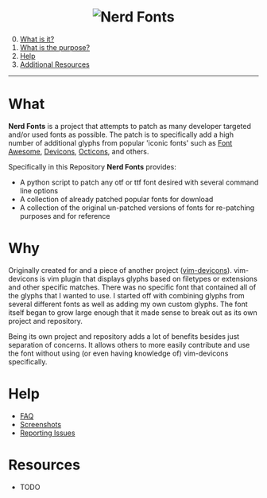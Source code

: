 <h1 align="center">
	<img src="https://raw.githubusercontent.com/ryanoasis/nerd-fonts/master/images/nerd-fonts-logo.png" alt="Nerd Fonts" />
</h1>


0. [What is it?](#what)
0. [What is the purpose?](#why)
0. [Help](#help)
0. [Additional Resources](#resources)

---


# What

**Nerd Fonts** is a project that attempts to patch as many developer targeted and/or used fonts as possible. The patch is to specifically add a high number of additional glyphs from popular 'iconic fonts' such as [Font Awesome][font-awesome], [Devicons][vorillaz-devicons], [Octicons][octicons], and others.

Specifically in this Repository **Nerd Fonts** provides:
 * A python script to patch any otf or ttf font desired with several command line options
 * A collection of already patched popular fonts for download
 * A collection of the original un-patched versions of fonts for re-patching purposes and for reference

# Why

Originally created for and a piece of another project ([vim-devicons][vim-devicons]). vim-devicons is vim plugin that displays glyphs based on filetypes or extensions and other specific matches. There was no specific font that contained all of the glyphs that I wanted to use. I started off with combining glyphs from several different fonts as well as adding my own custom glyphs. The font itself began to grow large enough that it made sense to break out as its own project and repository.

Being its own project and repository adds a lot of benefits besides just separation of concerns. It allows others to more easily contribute and use the font without using (or even having knowledge of) vim-devicons specifically.

# Help

* [FAQ](wiki/FAQ)
* [Screenshots](wiki/screenshots)
* [Reporting Issues](wiki/Reporting-Issues)


# Resources

* TODO


[vim-devicons]:https://github.com/ryanoasis/vim-devicons
[vorillaz-devicons]:http://vorillaz.github.io/devicons/
[font-awesome]:https://github.com/FortAwesome/Font-Awesome
[octicons]:https://github.com/github/octicons
[gabrielelana-pomicons]:https://github.com/gabrielelana/pomicons
[Seti-UI]:https://atom.io/themes/seti-ui
[ryanoasis-powerline-extra-symbols]:https://github.com/ryanoasis/powerline-extra-symbols